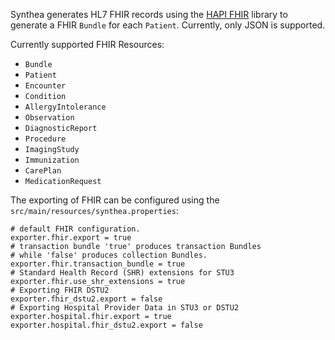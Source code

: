 Synthea generates HL7 FHIR records using the [HAPI FHIR](http://hapifhir.io/) library to generate a FHIR `Bundle` for each `Patient`. Currently, only JSON is supported.

Currently supported FHIR Resources:
- `Bundle`
- `Patient`
- `Encounter`
- `Condition`
- `AllergyIntolerance`
- `Observation`
- `DiagnosticReport`
- `Procedure`
- `ImagingStudy`
- `Immunization`
- `CarePlan`
- `MedicationRequest`

The exporting of FHIR can be configured using the `src/main/resources/synthea.properties`:

```properties
# default FHIR configuration.
exporter.fhir.export = true
# transaction bundle 'true' produces transaction Bundles
# while 'false' produces collection Bundles.
exporter.fhir.transaction_bundle = true
# Standard Health Record (SHR) extensions for STU3
exporter.fhir.use_shr_extensions = true
# Exporting FHIR DSTU2
exporter.fhir_dstu2.export = false
# Exporting Hospital Provider Data in STU3 or DSTU2
exporter.hospital.fhir.export = true
exporter.hospital.fhir_dstu2.export = false
```
